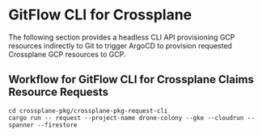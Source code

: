 # GitFlow CLI for Crossplane

The following section provides a headless CLI API provisioning GCP resources indirectly to Git to
trigger ArgoCD to provision requested Crossplane GCP resources to GCP.

## Workflow for GitFlow CLI for Crossplane Claims Resource Requests

```shell
cd crossplane-pkg/crossplane-pkg-request-cli
cargo run -- request --project-name drone-colony --gke --cloudrun --spanner --firestore
```
